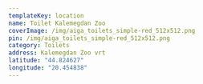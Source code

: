 ```yaml
---
templateKey: location
name: Toilet Kalemegdan Zoo
coverImage: /img/aiga_toilets_simple-red_512x512.png
pin: /img/aiga_toilets_simple-red_512x512.png
category: Toilets
address: Kalemegdan Zoo vrt
latitude: "44.824627"
longitude: "20.454838"
---
```

